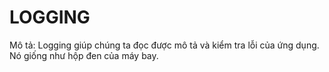 # LOGGING
Mô tả: Logging giúp chúng ta đọc được mô tả và kiểm tra lỗi của ứng dụng. Nó giống như hộp đen của máy bay.


